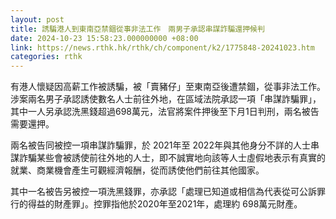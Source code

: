 ```yaml
---
layout: post
title: 誘騙港人到東南亞禁錮從事非法工作　兩男子承認串謀詐騙還押候判
date: 2024-10-23 15:58:23.000000000 +08:00
link: https://news.rthk.hk/rthk/ch/component/k2/1775848-20241023.htm
categories: rthk
---
```


有港人懷疑因高薪工作被誘騙，被「賣豬仔」至東南亞後遭禁錮，從事非法工作。涉案兩名男子承認誘使數名人士前往外地，在區域法院承認一項「串謀詐騙罪」，其中一人另承認洗黑錢超過698萬元，法官將案件押後至下月1日判刑，兩名被告需要還押。

兩名被告同被控一項串謀詐騙罪，於 2021年至 2022年與其他身分不詳的人士串謀詐騙某些會被誘使前往外地的人士，即不誠實地向該等人士虛假地表示有真實的就業、商業機會產生可觀經濟報酬，從而誘使他們前往其他國家。

其中一名被告另被控一項洗黑錢罪，亦承認「處理已知道或相信為代表從可公訴罪行的得益的財產罪」。控罪指他於2020年至2021年，處理約 698萬元財產。
